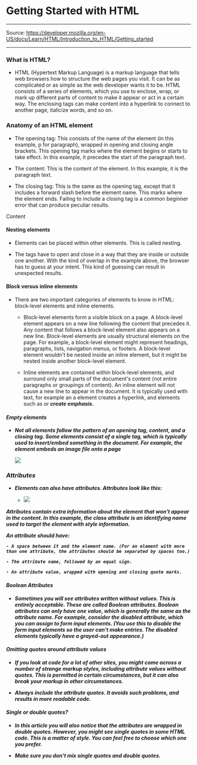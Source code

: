 # Getting Started with HTML

---

Source: https://developer.mozilla.org/en-US/docs/Learn/HTML/Introduction_to_HTML/Getting_started

---

### What is HTML?

- HTML (Hypertext Markup Language) is a markup language that tells web browsers how to structure the web pages you visit. It can be as complicated or as simple as the web developer wants it to be. HTML consists of a series of elements, which you use to enclose, wrap, or mark up different parts of content to make it appear or act in a certain way. The enclosing tags can make content into a hyperlink to connect to another page, italicize words, and so on. 

### Anatomy of an HTML element
- The opening tag: This consists of the name of the element (in this example, p for paragraph), wrapped in opening and closing angle brackets. This opening tag marks where the element begins or starts to take effect. In this example, it precedes the start of the paragraph text.

- The content: This is the content of the element. In this example, it is the paragraph text.

- The closing tag: This is the same as the opening tag, except that it includes a forward slash before the element name. This marks where the element ends. Failing to include a closing tag is a common beginner error that can produce peculiar results.

<p>Content</p>

#### Nesting elements

- Elements can be placed within other elements. This is called nesting. 

- The tags have to open and close in a way that they are inside or outside one another. With the kind of overlap in the example above, the browser has to guess at your intent. This kind of guessing can result in unexpected results.

#### Block versus inline elements

 - There are two important categories of elements to know in HTML: block-level elements and inline elements.

    - Block-level elements form a visible block on a page. A block-level element appears on a new line following the content that precedes it. Any content that follows a block-level element also appears on a new line. Block-level elements are usually structural elements on the page. For example, a block-level element might represent headings, paragraphs, lists, navigation menus, or footers. A block-level element wouldn't be nested inside an inline element, but it might be nested inside another block-level element.
    
    - Inline elements are contained within block-level elements, and surround only small parts of the document's content (not entire paragraphs or groupings of content). An inline element will not cause a new line to appear in the document. It is typically used with text, for example an a element creates a hyperlink, and elements such as <em> or <strong> create emphasis.


#### Empty elements

- Not all elements follow the pattern of an opening tag, content, and a closing tag. Some elements consist of a single tag, which is typically used to insert/embed something in the document. For example, the <img> element embeds an image file onto a page

    <img src="https://raw.githubusercontent.com/mdn/beginner-html-site/gh-pages/images/firefox-icon.png">


### Attributes

- Elements can also have attributes. Attributes look like this:

    - <img src="https://developer.mozilla.org/en-US/docs/Learn/HTML/Introduction_to_HTML/Getting_started/grumpy-cat-attribute-small.png">

Attributes contain extra information about the element that won't appear in the content. In this example, the class attribute is an identifying name used to target the element with style information.

An attribute should have:

    - A space between it and the element name. (For an element with more than one attribute, the attributes should be separated by spaces too.)
    
    - The attribute name, followed by an equal sign.
    
    - An attribute value, wrapped with opening and closing quote marks.

#### Boolean Attributes

- Sometimes you will see attributes written without values. This is entirely acceptable. These are called Boolean attributes. Boolean attributes can only have one value, which is generally the same as the attribute name. For example, consider the disabled attribute, which you can assign to form input elements. (You use this to disable the form input elements so the user can't make entries. The disabled elements typically have a grayed-out appearance.)

#### Omitting quotes around attribute values

- If you look at code for a lot of other sites, you might come across a number of strange markup styles, including attribute values without quotes. This is permitted in certain circumstances, but it can also break your markup in other circumstances.

- Always include the attribute quotes. It avoids such problems, and results in more readable code.

#### Single or double quotes?

- In this article you will also notice that the attributes are wrapped in double quotes. However, you might see single quotes in some HTML code. This is a matter of style. You can feel free to choose which one you prefer.

- Make sure you don't mix single quotes and double quotes. 


